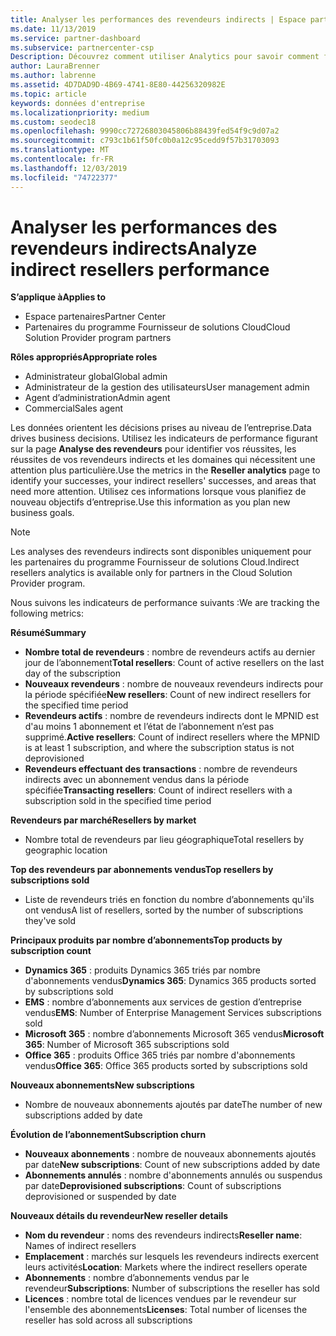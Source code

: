 ```yaml
---
title: Analyser les performances des revendeurs indirects | Espace partenaires
ms.date: 11/13/2019
ms.service: partner-dashboard
ms.subservice: partnercenter-csp
Description: Découvrez comment utiliser Analytics pour savoir comment fonctionnent vos revendeurs indirects, à la fois leurs succès et les zones qui peuvent nécessiter une attention particulière.
author: LauraBrenner
ms.author: labrenne
ms.assetid: 4D7DAD9D-4B69-4741-8E80-44256320982E
ms.topic: article
keywords: données d'entreprise
ms.localizationpriority: medium
ms.custom: seodec18
ms.openlocfilehash: 9990cc72726803045806b88439fed54f9c9d07a2
ms.sourcegitcommit: c793c1b61f50fc0b0a12c95cedd9f57b31703093
ms.translationtype: MT
ms.contentlocale: fr-FR
ms.lasthandoff: 12/03/2019
ms.locfileid: "74722377"
---
```

# <a name="analyze-indirect-resellers-performance"></a><span data-ttu-id="0a578-104">Analyser les performances des revendeurs indirects</span><span class="sxs-lookup"><span data-stu-id="0a578-104">Analyze indirect resellers performance</span></span> 

<span data-ttu-id="0a578-105">**S’applique à**</span><span class="sxs-lookup"><span data-stu-id="0a578-105">**Applies to**</span></span>

- <span data-ttu-id="0a578-106">Espace partenaires</span><span class="sxs-lookup"><span data-stu-id="0a578-106">Partner Center</span></span>
- <span data-ttu-id="0a578-107">Partenaires du programme Fournisseur de solutions Cloud</span><span class="sxs-lookup"><span data-stu-id="0a578-107">Cloud Solution Provider program partners</span></span>

<span data-ttu-id="0a578-108">**Rôles appropriés**</span><span class="sxs-lookup"><span data-stu-id="0a578-108">**Appropriate roles**</span></span>

- <span data-ttu-id="0a578-109">Administrateur global</span><span class="sxs-lookup"><span data-stu-id="0a578-109">Global admin</span></span>
- <span data-ttu-id="0a578-110">Administrateur de la gestion des utilisateurs</span><span class="sxs-lookup"><span data-stu-id="0a578-110">User management admin</span></span>
- <span data-ttu-id="0a578-111">Agent d’administration</span><span class="sxs-lookup"><span data-stu-id="0a578-111">Admin agent</span></span>
- <span data-ttu-id="0a578-112">Commercial</span><span class="sxs-lookup"><span data-stu-id="0a578-112">Sales agent</span></span>

<span data-ttu-id="0a578-113">Les données orientent les décisions prises au niveau de l’entreprise.</span><span class="sxs-lookup"><span data-stu-id="0a578-113">Data drives business decisions.</span></span> <span data-ttu-id="0a578-114">Utilisez les indicateurs de performance figurant sur la page **Analyse des revendeurs** pour identifier vos réussites, les réussites de vos revendeurs indirects et les domaines qui nécessitent une attention plus particulière.</span><span class="sxs-lookup"><span data-stu-id="0a578-114">Use the metrics in the **Reseller analytics** page to identify your successes, your indirect resellers' successes, and areas that need more attention.</span></span> <span data-ttu-id="0a578-115">Utilisez ces informations lorsque vous planifiez de nouveau objectifs d’entreprise.</span><span class="sxs-lookup"><span data-stu-id="0a578-115">Use this information as you plan new business goals.</span></span>

> [!NOTE]
> <span data-ttu-id="0a578-116">Les analyses des revendeurs indirects sont disponibles uniquement pour les partenaires du programme Fournisseur de solutions Cloud.</span><span class="sxs-lookup"><span data-stu-id="0a578-116">Indirect resellers analytics is available only for partners in the Cloud Solution Provider program.</span></span>

<span data-ttu-id="0a578-117">Nous suivons les indicateurs de performance suivants :</span><span class="sxs-lookup"><span data-stu-id="0a578-117">We are tracking the following metrics:</span></span>

<span data-ttu-id="0a578-118">**Résumé**</span><span class="sxs-lookup"><span data-stu-id="0a578-118">**Summary**</span></span>  
 - <span data-ttu-id="0a578-119">**Nombre total de revendeurs** : nombre de revendeurs actifs au dernier jour de l’abonnement</span><span class="sxs-lookup"><span data-stu-id="0a578-119">**Total resellers**: Count of active resellers on the last day of the subscription</span></span>  
 - <span data-ttu-id="0a578-120">**Nouveaux revendeurs** : nombre de nouveaux revendeurs indirects pour la période spécifiée</span><span class="sxs-lookup"><span data-stu-id="0a578-120">**New resellers**: Count of new indirect resellers for the specified time period</span></span>  
 - <span data-ttu-id="0a578-121">**Revendeurs actifs** : nombre de revendeurs indirects dont le MPNID est d'au moins 1 abonnement et l’état de l’abonnement n’est pas supprimé.</span><span class="sxs-lookup"><span data-stu-id="0a578-121">**Active resellers**: Count of indirect resellers where the MPNID is at least 1 subscription, and where the subscription status is not deprovisioned</span></span>  
 - <span data-ttu-id="0a578-122">**Revendeurs effectuant des transactions** : nombre de revendeurs indirects avec un abonnement vendus dans la période spécifiée</span><span class="sxs-lookup"><span data-stu-id="0a578-122">**Transacting resellers**: Count of indirect resellers with a subscription sold in the specified time period</span></span>  

<span data-ttu-id="0a578-123">**Revendeurs par marché**</span><span class="sxs-lookup"><span data-stu-id="0a578-123">**Resellers by market**</span></span>  
 - <span data-ttu-id="0a578-124">Nombre total de revendeurs par lieu géographique</span><span class="sxs-lookup"><span data-stu-id="0a578-124">Total resellers by geographic location</span></span>  

<span data-ttu-id="0a578-125">**Top des revendeurs par abonnements vendus**</span><span class="sxs-lookup"><span data-stu-id="0a578-125">**Top resellers by subscriptions sold**</span></span>
 - <span data-ttu-id="0a578-126">Liste de revendeurs triés en fonction du nombre d’abonnements qu'ils ont vendus</span><span class="sxs-lookup"><span data-stu-id="0a578-126">A list of resellers, sorted by the number of subscriptions they've sold</span></span>  

<span data-ttu-id="0a578-127">**Principaux produits par nombre d’abonnements**</span><span class="sxs-lookup"><span data-stu-id="0a578-127">**Top products by subscription count**</span></span>  
 - <span data-ttu-id="0a578-128">**Dynamics 365** : produits Dynamics 365 triés par nombre d'abonnements vendus</span><span class="sxs-lookup"><span data-stu-id="0a578-128">**Dynamics 365**: Dynamics 365 products sorted by subscriptions sold</span></span>  
 - <span data-ttu-id="0a578-129">**EMS** : nombre d’abonnements aux services de gestion d’entreprise vendus</span><span class="sxs-lookup"><span data-stu-id="0a578-129">**EMS**: Number of Enterprise Management Services subscriptions sold</span></span>  
 - <span data-ttu-id="0a578-130">**Microsoft 365** : nombre d’abonnements Microsoft 365 vendus</span><span class="sxs-lookup"><span data-stu-id="0a578-130">**Microsoft 365**: Number of Microsoft 365 subscriptions sold</span></span>  
 - <span data-ttu-id="0a578-131">**Office 365** : produits Office 365 triés par nombre d'abonnements vendus</span><span class="sxs-lookup"><span data-stu-id="0a578-131">**Office 365**: Office 365 products sorted by subscriptions sold</span></span>  

<span data-ttu-id="0a578-132">**Nouveaux abonnements**</span><span class="sxs-lookup"><span data-stu-id="0a578-132">**New subscriptions**</span></span>  
 - <span data-ttu-id="0a578-133">Nombre de nouveaux abonnements ajoutés par date</span><span class="sxs-lookup"><span data-stu-id="0a578-133">The number of new subscriptions added by date</span></span>  

<span data-ttu-id="0a578-134">**Évolution de l’abonnement**</span><span class="sxs-lookup"><span data-stu-id="0a578-134">**Subscription churn**</span></span>  
 - <span data-ttu-id="0a578-135">**Nouveaux abonnements** : nombre de nouveaux abonnements ajoutés par date</span><span class="sxs-lookup"><span data-stu-id="0a578-135">**New subscriptions**: Count of new subscriptions added by date</span></span>  
 - <span data-ttu-id="0a578-136">**Abonnements annulés** : nombre d'abonnements annulés ou suspendus par date</span><span class="sxs-lookup"><span data-stu-id="0a578-136">**Deprovisioned subscriptions**: Count of subscriptions deprovisioned or suspended by date</span></span>  

<span data-ttu-id="0a578-137">**Nouveaux détails du revendeur**</span><span class="sxs-lookup"><span data-stu-id="0a578-137">**New reseller details**</span></span>  
 - <span data-ttu-id="0a578-138">**Nom du revendeur** : noms des revendeurs indirects</span><span class="sxs-lookup"><span data-stu-id="0a578-138">**Reseller name**: Names of indirect resellers</span></span>  
 - <span data-ttu-id="0a578-139">**Emplacement** : marchés sur lesquels les revendeurs indirects exercent leurs activités</span><span class="sxs-lookup"><span data-stu-id="0a578-139">**Location**: Markets where the indirect resellers operate</span></span>  
 - <span data-ttu-id="0a578-140">**Abonnements** : nombre d’abonnements vendus par le revendeur</span><span class="sxs-lookup"><span data-stu-id="0a578-140">**Subscriptions**: Number of subscriptions the reseller has sold</span></span>  
 - <span data-ttu-id="0a578-141">**Licences** : nombre total de licences vendues par le revendeur sur l'ensemble des abonnements</span><span class="sxs-lookup"><span data-stu-id="0a578-141">**Licenses**: Total number of licenses the reseller has sold across all subscriptions</span></span>  
  
  